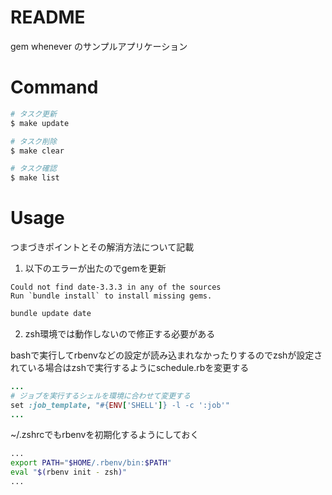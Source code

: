 # README

gem whenever のサンプルアプリケーション

# Command

```sh
# タスク更新
$ make update

# タスク削除
$ make clear

# タスク確認
$ make list
```

# Usage

つまづきポイントとその解消方法について記載

1. 以下のエラーが出たのでgemを更新

```
Could not find date-3.3.3 in any of the sources
Run `bundle install` to install missing gems.
```

```sh
bundle update date
```

2. zsh環境では動作しないので修正する必要がある

bashで実行してrbenvなどの設定が読み込まれなかったりするのでzshが設定されている場合はzshで実行するようにschedule.rbを変更する
```rb
...
# ジョブを実行するシェルを環境に合わせて変更する
set :job_template, "#{ENV['SHELL']} -l -c ':job'"
...
```

~/.zshrcでもrbenvを初期化するようにしておく
```sh
...
export PATH="$HOME/.rbenv/bin:$PATH"
eval "$(rbenv init - zsh)"
...
```
